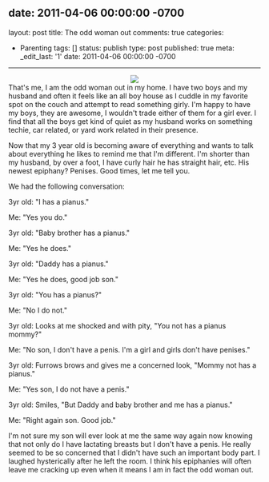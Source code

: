 date: 2011-04-06 00:00:00 -0700
---
layout: post
title: The odd woman out
comments: true
categories:
- Parenting
tags: []
status: publish
type: post
published: true
meta:
  _edit_last: '1'
date: 2011-04-06 00:00:00 -0700
---
<center>
<img src="http://farm6.staticflickr.com/5296/5516009764_75aa430e1f_d.jpg" />
</center>
That's me, I am the odd woman out in my home.  I have two boys and my husband and often it feels like an all boy house as I cuddle in my favorite spot on the couch and attempt to read something girly.  I'm happy to have my boys, they are awesome, I wouldn't trade either of them for a girl ever.  I find that all the boys get kind of quiet as my husband works on something techie, car related, or yard work related in their presence. 

Now that my 3 year old is becoming aware of everything and wants to talk about everything he likes to remind me that I'm different.  I'm shorter than my husband, by over a foot, I have curly hair he has straight hair, etc.  His newest epiphany?   Penises.  Good times, let me tell you.

We had the following conversation:

3yr old: "I has a pianus."

Me:  "Yes you do."

3yr old:  "Baby brother has a pianus."

Me: "Yes he does."

3yr old: "Daddy has a pianus."

Me:  "Yes he does, good job son."

3yr old:  "You has a pianus?"

Me:  "No I do not."

3yr old: Looks at me shocked and with pity, "You not has a pianus mommy?"

Me:  "No son, I don't have a penis.  I'm a girl and girls don't have penises."

3yr old:  Furrows brows and gives me a concerned look, "Mommy not has a pianus."

Me:  "Yes son, I do not have a penis."

3yr old:  Smiles, "But Daddy and baby brother and me has a pianus."

Me:  "Right again son.  Good job."

I'm not sure my son will ever look at me the same way again now knowing that not only do I have lactating breasts but I don't have a penis.  He really seemed to be so concerned that I didn't have such an important body part.  I laughed hysterically after he left the room.  I think his epiphanies will often leave me cracking up even when it means I am in fact the odd woman out.    
